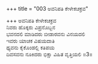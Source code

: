 +++
title = "003 ಅವನಿಪತಿ ಕೇಳೇಕಚಕ್ರವ"

+++
ಅವನಿಪತಿ ಕೇಳೇಕಚಕ್ರವ  
ನಿವರು ಹೊಕ್ಕರು ವಿಪ್ರನೊಬ್ಬನ  
ಭವನದಲಿ ಮಾಡಿದರು ಬೀಡಾರವನು ವಿನಯದಲಿ   
ಇವರು ಯಾಚಕ ವಿಷಯದಾತಿ                
ಥ್ಯವನು ಕೈಕೊಂಡಲ್ಲಿ ಕತಿಪಯ  
ದಿವಸವನು ನೂಕಿದರು ಭಿಕ್ಷಾ ವಿಹಿತ ವೃತ್ತಿಯಲಿ     ॥3॥